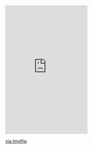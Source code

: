 <div style="width:260px;max-width:100%;"><div style="height:0;padding-bottom:155.77%;position:relative;"><iframe width="260" height="405" style="position:absolute;top:0;left:0;width:100%;height:100%;" frameBorder="0" src="https://imgflip.com/embed/7eafuq"></iframe></div><p><a href="https://imgflip.com/gif/7eafuq">via Imgflip</a></p></div>